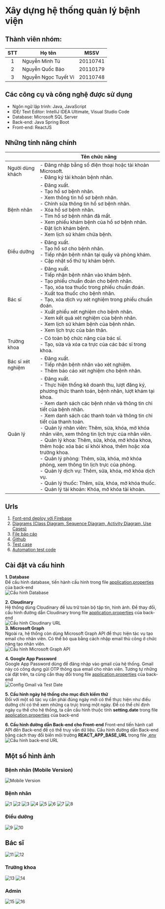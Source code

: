 # Xây dựng hệ thống quản lý bệnh viện

## Thành viên nhóm:

| STT | Họ tên               |   MSSV   |
| :-: | -------------------- | :------: |
|  1  | Nguyễn Minh Tú       | 20110741 |
|  2  | Nguyễn Quốc Bảo      | 20110179 |
|  3  | Nguyễn Ngọc Tuyết Vi | 20110748 |

## Các công cụ và công nghệ được sử dụng

- Ngôn ngữ lập trình: Java, JavaScript
- IDE/ Text Editor: IntelliJ IDEA Ultimate, Visual Studio Code
- Database: Microsoft SQL Server
- Back-end: Java Spring Boot
- Front-end: ReactJS

## Những tính năng chính

|                   | Tên chức năng                                                                                                                                                                                                                                                                                                                                                                                                                                                                                                                                                                                                                                                                                                                                            |
| ----------------- | -------------------------------------------------------------------------------------------------------------------------------------------------------------------------------------------------------------------------------------------------------------------------------------------------------------------------------------------------------------------------------------------------------------------------------------------------------------------------------------------------------------------------------------------------------------------------------------------------------------------------------------------------------------------------------------------------------------------------------------------------------- |
| Người dùng khách  | - Đăng nhập bằng số điện thoại hoặc tài khoản Microsoft. <br> - Đăng ký tài khoản bệnh nhân.                                                                                                                                                                                                                                                                                                                                                                                                                                                                                                                                                                                                                                                             |
| Bệnh nhân         | - Đăng xuất. <br> - Tạo hồ sơ bệnh nhân. <br> - Xem thông tin hồ sơ bệnh nhân. <br> - Chỉnh sửa thông tin hồ sơ bệnh nhân. <br> - Xóa hồ sơ bệnh nhân. <br> - Tìm hồ sơ bệnh nhân đã mất. <br> - Xem phiếu khám bệnh của hồ sơ bệnh nhân. <br> - Đặt lịch khám bệnh. <br> - Xem lịch sử khám chữa bệnh.                                                                                                                                                                                                                                                                                                                                                                                                                                                  |
| Điều dưỡng        | - Đăng xuất. <br> - Tạo hồ sơ cho bệnh nhân. <br> - Tiếp nhận bệnh nhân tại quầy và phòng khám. <br> - Cập nhật số thứ tự khám bệnh.                                                                                                                                                                                                                                                                                                                                                                                                                                                                                                                                                                                                                     |
| Bác sĩ            | - Đăng xuất. <br> - Tiếp nhận bệnh nhân vào khám bệnh. <br> - Tạo phiếu chuẩn đoán cho bệnh nhân. <br> - Tạo, xóa toa thuốc trong phiếu chuẩn đoán. <br> - Xuất toa thuốc cho bệnh nhân. <br> - Tạo, xóa dịch vụ xét nghiệm trong phiếu chuẩn đoán. <br> - Xuất phiếu xét nghiệm cho bệnh nhân. <br> - Xem kết quả xét nghiệm của bệnh nhân. <br> - Xem lịch sử khám bệnh của bệnh nhân. <br> - Xem lịch trực của bản thân.                                                                                                                                                                                                                                                                                                                              |
| Trưởng khoa       | - Có toàn bộ chức năng của bác sĩ. <br> - Tạo, sửa và xóa ca trực của các bác sĩ trong khoa.                                                                                                                                                                                                                                                                                                                                                                                                                                                                                                                                                                                                                                                             |
| Bác sĩ xét nghiệm | - Đăng xuất. <br> - Tiếp nhận bệnh nhân vào xét nghiệm. <br> - Thêm báo cáo xét nghiệm cho bệnh nhân.                                                                                                                                                                                                                                                                                                                                                                                                                                                                                                                                                                                                                                                    |
| Quản lý           | - Đăng xuất. <br> - Thực hiện thống kê doanh thu, lượt đăng ký, phương thức thanh toán, bệnh nhân, lượt khám tại khoa. <br> - Xem danh sách các bệnh nhân và thông tin chi tiết của bệnh nhân. <br> - Xem danh sách các thanh toán và thông tin chi tiết của thanh toán. <br> - Quản lý nhân viên: Thêm, sửa, khóa, mở khóa nhân viên, xem thông tin lịch trực của nhân viên. <br> - Quản lý khoa: Thêm, sửa, khóa, mở khóa khoa, thêm hoặc xóa bác sĩ khỏi khoa, thêm hoặc xóa trưởng khoa. <br> - Quản lý phòng: Thêm, sửa, khóa, mở khóa phòng, xem thông tin lịch trực của phòng. <br> - Quản lý dịch vụ: Thêm, sửa, khóa, mở khóa dịch vụ. <br> - Quản lý thuốc: Thêm, sửa, khóa, mở khóa thuốc. <br> - Quản lý tài khoản: Khóa, mở khóa tài khoản. |

## Urls

1. [Font-end deploy với Firebase]()
2. [Diagrams (Class Diagram, Sequence Diagram, Activity Diagram, Use Cases)](https://app.diagrams.net/#G1Wsjw0nT924APhNPSe_pyxop5M0Kck5tE)
3. [File báo cáo](https://minhtunguyen-my.sharepoint.com/:w:/g/personal/baobao_minhtunguyen_onmicrosoft_com/Ef6XF8Eh_D1DueTpRPFfSvYBSujaRHg_bLJmuiJ5qo5coQ?e=1XhIym)
4. [Github](https://github.com/MinhTuMTN/TheDuckHospital)
5. [Test case](https://minhtunguyen-my.sharepoint.com/:x:/g/personal/tuyetvi_minhtunguyen_onmicrosoft_com/Ebibym9lZ6FOo2lzRCIy3BEB-hj1H5nBzu9snPC3-TR8vQ?e=7nwyzc)
6. [Automation test code](https://github.com/MinhTuMTN/TheDuckHospital/tree/main/automation-test)

## Cài đặt và cấu hình

**1. Database**  
Để cấu hình database, tiến hành cấu hình trong file [application.properties](https://github.com/MinhTuMTN/TheDuckHospital/blob/main/TheDuckHospitalAPI/src/main/resources/application.properties) của back-end  
![Cấu hình Database](Images/config_database.png)

**2. Cloudinary**  
Hệ thống dùng Cloudinary để lưu trữ toàn bộ tập tin, hình ảnh. Để thay đổi, cấu hình đường dẫn Cloudinary trong file [application.properties](https://github.com/MinhTuMTN/TheDuckHospital/blob/main/TheDuckHospitalAPI/src/main/resources/application.properties) của back-end  
![Cấu hình Cloudinary URL](Images/config_cloudinary.png)  
**3. Microsoft Graph**  
Ngoài ra, hệ thống còn dùng Microsoft Graph API để thực hiện tác vụ tạo email cho nhân viên. Có thể bỏ qua bằng cách nhập email thủ công ở chức năng tạo nhân viên.  
![Cấu hình Microsoft Graph API](Images/config_MS_Graph.png)

**4. Google App Password**  
Google App Password dùng để đăng nhập vào gmail của hệ thống. Gmail này có công dụng gửi OTP thông qua email cho nhân viên. Tương tự những cài đặt trên, ta cũng cần thay đổi trong file [application.properties](https://github.com/MinhTuMTN/TheDuckHospital/blob/main/TheDuckHospitalAPI/src/main/resources/application.properties) của back-end  
![Config Gmail và Test Date](Images/config_gmail_and_date_test.png)

**5. Cấu hình ngày hệ thống cho mục đích kiểm thử**  
Đối với một số tác vụ cần phải đúng ngày mới có thể thực hiện như điều dưỡng chỉ có thể xem những ca trực trong một ngày. Để có thể chỉ định ngày cụ thể cho hệ thống, ta cần cấu hình thuộc tính **setting.date** trong file [application.properties](https://github.com/MinhTuMTN/TheDuckHospital/blob/main/TheDuckHospitalAPI/src/main/resources/application.properties) của back-end

**6. Cấu hình đường dẫn Back-end cho Front-end**
Front-end tiến hành call API đến Back-end để có thể truy vấn dữ liệu. Cấu hình đường dẫn Back-end bằng cách thay đổi biến môi trường **REACT_APP_BASE_URL** trong file [.env](https://github.com/MinhTuMTN/TheDuckHospital/blob/main/the-duck-hospital-ui/.env)  
![Cấu hình back-end URL](Images/config_backend_url.png)

## Một số hình ảnh

### Bệnh nhân (Mobile Version)

![Mobile Version](/Images/mobile.png)

### Bệnh nhân

![1](/Images/1.png)
![2](/Images/2.png)
![3](/Images/3.png)
![4](/Images/4.png)
![5](/Images/5.png)
![6](/Images/6.png)
![7](/Images/7.png)
![8](/Images/8.png)

### Điều dưỡng

![9](/Images/9.png)
![10](/Images/10.png)

## Bác sĩ

![11](/Images/11.png)
![12](/Images/12.png)

### Trưởng khoa

![13](/Images/13.png)
![14](/Images/14.png)

### Admin

![15](/Images/15.png)
![16](/Images/16.png)
